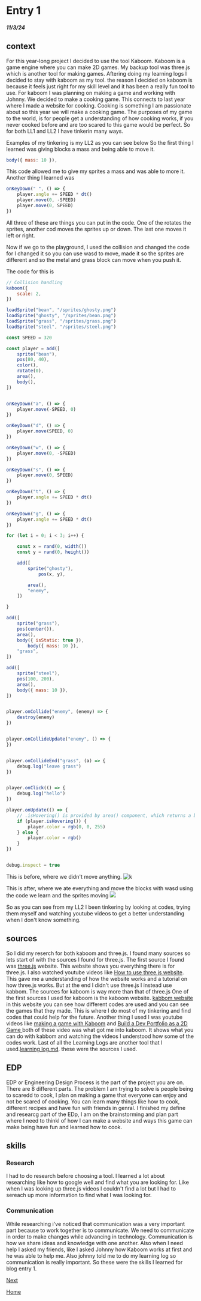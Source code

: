 # Entry 1
##### 11/3/24

## context
For this year-long project I decided to use the tool Kaboom. Kaboom is a game engine where you can make 2D games. My backup tool was three.js which is another tool for making games. Aftering doing my learning logs I decided to stay with kaboom as my tool. the reason I decided on kaboom is because it feels just right for my skill level and it has been a really fun tool to use. For kaboom I was planning on making a game and working with Johnny. We decided to make a cooking game. This connects to last year where I made a website for cooking. Cooking is something I am passionate about so this year we will make a cooking game. The purposes of my game to the world, is for people get a understanding of how cooking works, if you never cooked before and are too scared to this game would be perfect. So for both LL1 and LL2 I have tinkerin many ways. 

Examples of my tinkering is my LL2 as you can see below
So the first thing I learned was giving blocks a mass and being able to move it. 
`````js
body({ mass: 10 }),
`````
This code allowed me to give my sprites a mass and was able to more it.
Another thing I learned was 
`````js
onKeyDown(" ", () => {
	player.angle += SPEED * dt()
	player.move(0, -SPEED)
	player.move(0, SPEED)
})
`````

All three of these are things you can put in the code. One of the rotates the sprites, another cod moves the sprites up or down. The last one moves it left or right.

Now if we go to the playground, I used the collision and changed the code for I changed it so you can use wasd to move, made it so the sprites are different and so the metal and grass block can move when you push it.

The code for this is 

`````js
// Collision handling
kaboom({
	scale: 2,
})

loadSprite("bean", "/sprites/ghosty.png")
loadSprite("ghosty", "/sprites/bean.png")
loadSprite("grass", "/sprites/grass.png")
loadSprite("steel", "/sprites/steel.png")

const SPEED = 320

const player = add([
	sprite("bean"),
	pos(80, 40),
	color(),
	rotate(0),
	area(),
	body(),
])


onKeyDown("a", () => {
	player.move(-SPEED, 0)
})

onKeyDown("d", () => {
	player.move(SPEED, 0)
})

onKeyDown("w", () => {
	player.move(0, -SPEED)
})

onKeyDown("s", () => {
	player.move(0, SPEED)
})

onKeyDown("t", () => {
	player.angle += SPEED * dt()
})

onKeyDown("g", () => {
	player.angle += SPEED * dt()
})

for (let i = 0; i < 3; i++) {

	const x = rand(0, width())
	const y = rand(0, height())

	add([
		sprite("ghosty"),
	        pos(x, y),

		area(),
		"enemy",
	])

}

add([
	sprite("grass"),
	pos(center()),
	area(),
	body({ isStatic: true }),
		body({ mass: 10 }),
	"grass",
])

add([
	sprite("steel"),
	pos(100, 200),
	area(),
	body({ mass: 10 }),
])


player.onCollide("enemy", (enemy) => {
	destroy(enemy)
})


player.onCollideUpdate("enemy", () => {
})


player.onCollideEnd("grass", (a) => {
	debug.log("leave grass")
})


player.onClick(() => {
	debug.log("hello")
})

player.onUpdate(() => {
	// .isHovering() is provided by area() component, which returns a boolean of if the object is currently being hovered on
	if (player.isHovering()) {
		player.color = rgb(0, 0, 255)
	} else {
		player.color = rgb()
	}
})


debug.inspect = true

`````
This is before, where we didn't move anything.
![k](../tool/ka.jpeg)

This is after, where we ate everything and move the blocks with wasd using the code we learn and the sprites moving
![](../tool/kaafter.jpeg)

So as you can see from my LL2 I been tinkering by looking at codes, trying them myself and watching youtube videos to get a better understanding when I don't know something. 

## sources
So I did my reserch for both kaboom and three.js. I found many sources so lets start of with the sources I found for three.js. The first source I found was [three.js](https://threejs.org/) website. This website shows you everything there is for three.js. I also watched youtube videos like [How to use three.js website](https://www.youtube.com/watch?v=xJAfLdUgdc4). This gave me a understanding of how the website works and a tutorial on how three.js works. But at the end I didn't use three.js I instead use kabbom. The sources for kaboom is way more than that of three.js One of the first sources I used for kaboom is the kaboom website. [kabbom website](https://kaboomjs.com/) in this website you can see how different codes are used and you can see the games that they made. This is where I do most of my tinkering and find codes that could help for the future. Another thing I used I was youtube videos like [making a game with Kaboom](https://www.youtube.com/watch?v=hgReGsh5xVU) and [Build a Dev Portfolio as a 2D Game ](https://www.youtube.com/watch?v=wy_fSStEgMs) both of these video was what got me into kaboom. It shows what you can do with kabbom and watching the videos I understood how some of the codes work. Last of all the Learning Logs are another tool that I used.[learning log.md](../tool/learning-log.md). these were the sources I used. 
   
## EDP 
EDP or Engineering Design Process is the part of the project you are on. There are 8 different parts. The problem I am trying to solve is people being to scaredd to cook, I plan on making a game that everyone can enjoy and not be scared of cooking. You can learn many things like how to cook, different recipes and have fun with friends in genral. I finished my define and researcg part of the EDp, I am on the brainstorming and plan part where I need to thinkl of how I can make a website and ways this game can make being have fun and learned how to cook.
## skills

### Research
I had to do research before choosing a tool. I learned a lot about researching like how to google well and find what you are looking for. Like when I was looking up three.js videos I couldn't find a lot but I had to sereach up more information to find what I was looking for.

### Communication
While researching i've noticed that communication was a very important part because to work together is to communicate. We need to communicate in order to make changes while advancing in technology. Communication is how we share ideas and knowledge with one another. Also when I need help I asked my friends, like I asked Johnny how Kaboom works at first and he was able to help me. Also johnny told me to do my learning log so communication is really important. So these were the skills I learned for blog entry 1.


[Next](entry02.md)

[Home](../README.md)
